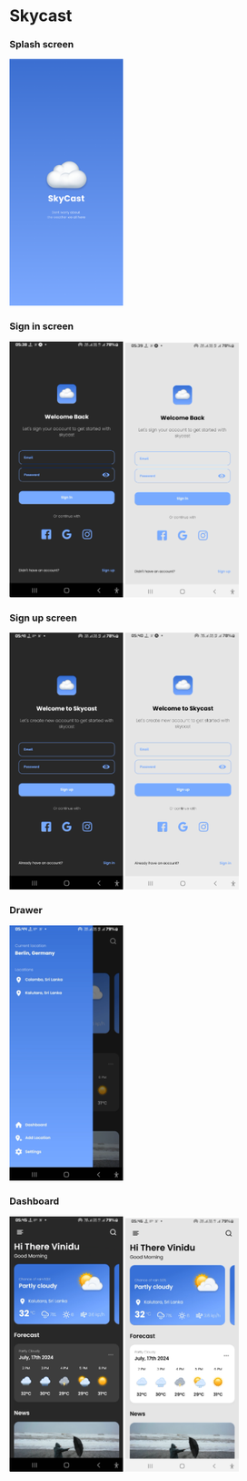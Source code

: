 # Skycast

### Splash screen
<img src="assets/images/screenshots/splash.png" width="200">

### Sign in screen
<img src="assets/images/screenshots/signin-dark.png" width="200">
<img src="assets/images/screenshots/signin-light.png" width="200">

### Sign up screen
<img src="assets/images/screenshots/signup-dark.png" width="200">
<img src="assets/images/screenshots/signup-light.png" width="200">

### Drawer
<img src="assets/images/screenshots/drawer.png" width="200">

### Dashboard
<img src="assets/images/screenshots/dashboard-dark.png" width="200">
<img src="assets/images/screenshots/dashboard-light.png" width="200">
